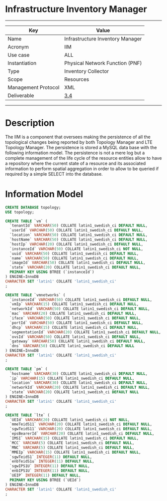 # Infrastructure Inventory Manager

-----
Key | Value
------------ | -------------
Name | Infrastructure Inventory Manager
Acronym | IIM
Use case | ALL
Instantiation | Physical Network Function (PNF) 
Type | Inventory Collector
Scope  | Resources
Management Protocol | XML
Deliverable | [3.4](https://github.com/Selfnet-5G/WP3_SO/blob/master/Doku/D3.4/D3.4_master.pdf) 

------

# Description

The IIM is a component that oversees making the persistence of all the topological changes being reported 
by both Topology Manager and LTE Topology Manager. The persistence is stored a MySQL data base with the following 
information model. The persistence is not a mere log but a complete management of the life cycle of the resource entities allow
to have a repository where the current state of a resource and its associated information to perform spatial aggregation 
in order to allow to be queried if required by a simple SELECT into the database. 

# Information Model

```sql
CREATE DATABASE topology;
USE topology;

CREATE TABLE `vm` (
  `tenantId` VARCHAR(50) COLLATE latin1_swedish_ci DEFAULT NULL,
  `userId` VARCHAR(50) COLLATE latin1_swedish_ci DEFAULT NULL,
  `location` VARCHAR(50) COLLATE latin1_swedish_ci DEFAULT NULL,
  `hostName` VARCHAR(50) COLLATE latin1_swedish_ci DEFAULT NULL,
  `hostIp` VARCHAR(20) COLLATE latin1_swedish_ci DEFAULT NULL,
  `instanceId` VARCHAR(50) COLLATE latin1_swedish_ci NOT NULL,
  `uuid` VARCHAR(50) COLLATE latin1_swedish_ci DEFAULT NULL,
  `name` VARCHAR(50) COLLATE latin1_swedish_ci DEFAULT NULL,
  `imageId` VARCHAR(50) COLLATE latin1_swedish_ci DEFAULT NULL,
  `state` VARCHAR(20) COLLATE latin1_swedish_ci DEFAULT NULL,
  PRIMARY KEY USING BTREE (`instanceId`)
) ENGINE=InnoDB
CHARACTER SET 'latin1' COLLATE 'latin1_swedish_ci'
;

CREATE TABLE `vmnetworks` (
  `instanceId` VARCHAR(50) COLLATE latin1_swedish_ci DEFAULT NULL,
  `vmIp` VARCHAR(15) COLLATE latin1_swedish_ci DEFAULT NULL,
  `networkId` VARCHAR(50) COLLATE latin1_swedish_ci DEFAULT NULL,
  `mac` VARCHAR(20) COLLATE latin1_swedish_ci DEFAULT NULL,
  `iface` VARCHAR(50) COLLATE latin1_swedish_ci DEFAULT NULL,
  `portId` VARCHAR(50) COLLATE latin1_swedish_ci DEFAULT NULL,
  `dhcp` VARCHAR(15) COLLATE latin1_swedish_ci DEFAULT NULL,
  `segmentationId` VARCHAR(20) COLLATE latin1_swedish_ci DEFAULT NULL,
  `ovsId` VARCHAR(50) COLLATE latin1_swedish_ci DEFAULT NULL,
  `gateway` VARCHAR(50) COLLATE latin1_swedish_ci DEFAULT NULL,
  `dns` VARCHAR(50) COLLATE latin1_swedish_ci DEFAULT NULL
) ENGINE=InnoDB
CHARACTER SET 'latin1' COLLATE 'latin1_swedish_ci'
;

CREATE TABLE `pm` (
  `hostname` VARCHAR(30) COLLATE latin1_swedish_ci DEFAULT NULL,
  `ip` VARCHAR(15) COLLATE latin1_swedish_ci DEFAULT NULL,
  `location` VARCHAR(30) COLLATE latin1_swedish_ci DEFAULT NULL,
  `networkId` VARCHAR(20) COLLATE latin1_swedish_ci DEFAULT NULL,
  `state` VARCHAR(20) COLLATE latin1_swedish_ci DEFAULT NULL
) ENGINE=InnoDB
CHARACTER SET 'latin1' COLLATE 'latin1_swedish_ci'
;

CREATE TABLE `lte` (
  `UEId` VARCHAR(20) COLLATE latin1_swedish_ci NOT NULL,
  `mmeTeidS11` VARCHAR(20) COLLATE latin1_swedish_ci DEFAULT NULL,
  `sgwTeidS11` VARCHAR(20) COLLATE latin1_swedish_ci DEFAULT NULL,
  `epsBearerId` VARCHAR(20) COLLATE latin1_swedish_ci DEFAULT NULL,
  `IMSI` VARCHAR(15) COLLATE latin1_swedish_ci DEFAULT NULL,
  `MCC` VARCHAR(5) COLLATE latin1_swedish_ci DEFAULT NULL,
  `MNC` VARCHAR(5) COLLATE latin1_swedish_ci DEFAULT NULL,
  `MMEIp` VARCHAR(15) COLLATE latin1_swedish_ci DEFAULT NULL,
  `sgwTeidS1` INTEGER(11) DEFAULT NULL,
  `enbTeidS1u` INTEGER(11) DEFAULT NULL,
  `sgwIPS1U` INTEGER(11) DEFAULT NULL,
  `enbIPS1U` INTEGER(11) DEFAULT NULL,
  `UEIP` INTEGER(11) DEFAULT NULL,
  PRIMARY KEY USING BTREE (`UEId`)
) ENGINE=InnoDB
CHARACTER SET 'latin1' COLLATE 'latin1_swedish_ci'
;
```
